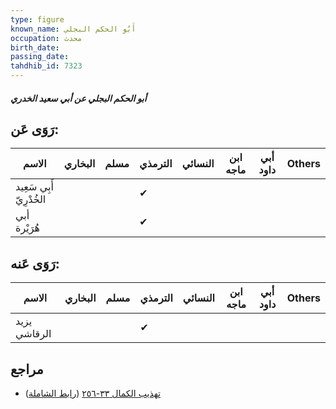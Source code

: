 ```yaml
---
type: figure
known_name: أَبُو الحكم البجلي
occupation: محدث
birth_date:
passing_date:
tahdhib_id: 7323
---
```

##### أبو الحكم البجلي عن أبي سعيد الخدري

## رَوَى عَن:
| الاسم                   | البخاري | مسلم | الترمذي | النسائي | ابن ماجه | أبي داود | Others |
| ----------------------- | ------- | ---- | ------- | ------- | -------- | -------- | ------ |
| أَبِي سَعِيد الخُدْرِيّ |         |      | ✔       |         |          |          |        |
| أبي هُرَيْرة            |         |      | ✔       |         |          |          |        |
## رَوَى عَنه:
| الاسم        | البخاري | مسلم | الترمذي | النسائي | ابن ماجه | أبي داود | Others |
| ------------ | ------- | ---- | ------- | ------- | -------- | -------- | ------ |
| يزيد الرقاشي |         |      | ✔       |         |          |          |        |
## مراجع
- [تهذيب الكمال ٣٣-٢٥٦](obsidian://open?vault=Tahdhib-al-Kamal&file=Figures/٧٣٢٣-أبو%20الحكم%20البجلي%20عن%20أبي%20سعيد%20الخدري) ([رابط الشاملة](https://shamela.ws/book/3722/17927))